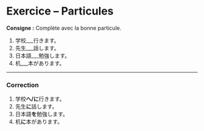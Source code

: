# Exercice – Particules

**Consigne :** Complète avec la bonne particule.

1. 学校___行きます。
2. 先生___話します。
3. 日本語___勉強します。
4. 机___本があります。

---

### Correction
1. 学校**へ/に**行きます。
2. 先生**に**話します。
3. 日本語**を**勉強します。
4. 机**に**本があります。
